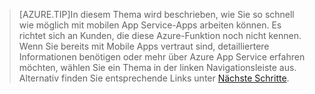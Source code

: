 
>[AZURE.TIP]In diesem Thema wird beschrieben, wie Sie so schnell wie möglich mit mobilen App Service-Apps arbeiten können. Es richtet sich an Kunden, die diese Azure-Funktion noch nicht kennen. Wenn Sie bereits mit Mobile Apps vertraut sind, detailliertere Informationen benötigen oder mehr über Azure App Service erfahren möchten, wählen Sie ein Thema in der linken Navigationsleiste aus. Alternativ finden Sie entsprechende Links unter [Nächste Schritte](#next-steps).

<!---HONumber=Oct15_HO3-->